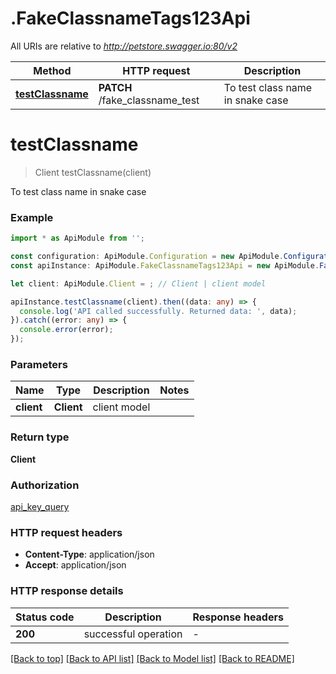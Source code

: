# .FakeClassnameTags123Api

All URIs are relative to *http://petstore.swagger.io:80/v2*

|Method | HTTP request | Description|
|------------- | ------------- | -------------|
|[**testClassname**](FakeClassnameTags123Api.md#testClassname) | **PATCH** /fake_classname_test | To test class name in snake case|

# **testClassname**
> Client testClassname(client)

To test class name in snake case

### Example

```typescript
import * as ApiModule from '';

const configuration: ApiModule.Configuration = new ApiModule.Configuration();
const apiInstance: ApiModule.FakeClassnameTags123Api = new ApiModule.FakeClassnameTags123Api(configuration);

let client: ApiModule.Client = ; // Client | client model

apiInstance.testClassname(client).then((data: any) => {
  console.log('API called successfully. Returned data: ', data);
}).catch((error: any) => {
  console.error(error);
});
```

### Parameters

|Name | Type | Description  | Notes|
|------------- | ------------- | ------------- | -------------|
| **client** | **Client**| client model | |


### Return type

**Client**

### Authorization

[api_key_query](README.md#api_key_query)

### HTTP request headers

 - **Content-Type**: application/json
 - **Accept**: application/json


### HTTP response details
| Status code | Description | Response headers |
|-------------|-------------|------------------|
|**200** | successful operation |  -  |

[[Back to top]](#) [[Back to API list]](README.md#documentation-for-api-endpoints) [[Back to Model list]](README.md#documentation-for-models) [[Back to README]](README.md)


